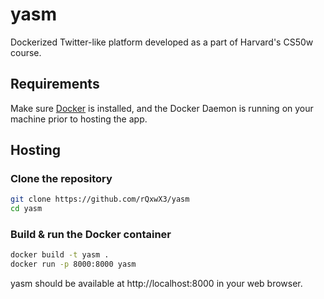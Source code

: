 # yasm 

Dockerized Twitter-like platform developed as a part of Harvard's CS50w course.

## Requirements

Make sure [Docker](https://docs.docker.com/get-docker/) is installed, and the Docker Daemon is running on your machine prior to hosting the app.


## Hosting

### Clone the repository

```bash
git clone https://github.com/rQxwX3/yasm
cd yasm
```

### Build & run the Docker container

```bash
docker build -t yasm .
docker run -p 8000:8000 yasm
```

yasm should be available at http://localhost:8000 in your web browser.
